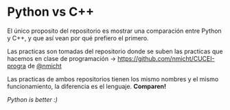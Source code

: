 Python vs C++
=========

El único proposito del repositorio es mostrar una comparación entre Python y C++, y que así vean por qué prefiero el primero.

Las practicas son tomadas del repositorio donde se suben las practicas que hacemos en clase de programación -> https://github.com/nmicht/CUCEI-progra de [@nmicht](https://github.com/nmicht)

Las practicas de ambos repositorios tienen los mismo nombres y el mismo funcionamiento, la diferencia es el lenguaje. **Comparen!** 


*Python is better :)*